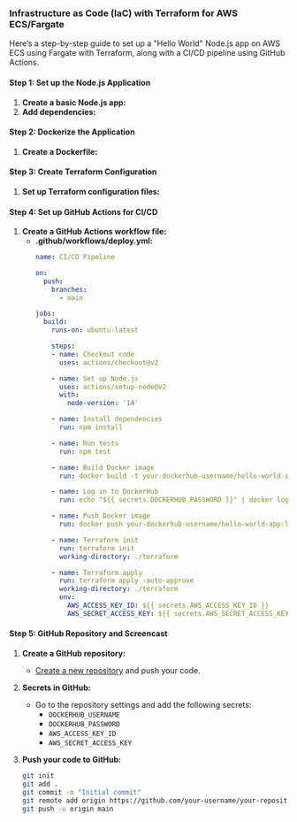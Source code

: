 ### Infrastructure as Code (IaC) with Terraform for AWS ECS/Fargate

Here’s a step-by-step guide to set up a "Hello World" Node.js app on AWS ECS using Fargate with Terraform, along with a CI/CD pipeline using GitHub Actions.

#### Step 1: Set up the Node.js Application
1. **Create a basic Node.js app:**
2. **Add dependencies:**

#### Step 2: Dockerize the Application
1. **Create a Dockerfile:**

#### Step 3: Create Terraform Configuration
1. **Set up Terraform configuration files:**

#### Step 4: Set up GitHub Actions for CI/CD

1. **Create a GitHub Actions workflow file:**
   - **.github/workflows/deploy.yml:**
     ```yaml
     name: CI/CD Pipeline

     on:
       push:
         branches:
           - main

     jobs:
       build:
         runs-on: ubuntu-latest

         steps:
         - name: Checkout code
           uses: actions/checkout@v2

         - name: Set up Node.js
           uses: actions/setup-node@v2
           with:
             node-version: '14'

         - name: Install dependencies
           run: npm install

         - name: Run tests
           run: npm test

         - name: Build Docker image
           run: docker build -t your-dockerhub-username/hello-world-app:latest .

         - name: Log in to DockerHub
           run: echo "${{ secrets.DOCKERHUB_PASSWORD }}" | docker login -u "${{ secrets.DOCKERHUB_USERNAME }}" --password-stdin

         - name: Push Docker image
           run: docker push your-dockerhub-username/hello-world-app:latest

         - name: Terraform init
           run: terraform init
           working-directory: ./terraform

         - name: Terraform apply
           run: terraform apply -auto-approve
           working-directory: ./terraform
           env:
             AWS_ACCESS_KEY_ID: ${{ secrets.AWS_ACCESS_KEY_ID }}
             AWS_SECRET_ACCESS_KEY: ${{ secrets.AWS_SECRET_ACCESS_KEY }}
     ```

#### Step 5: GitHub Repository and Screencast

1. **Create a GitHub repository:**
   - [Create a new repository](https://github.com/new) and push your code.

2. **Secrets in GitHub:**
   - Go to the repository settings and add the following secrets:
     - `DOCKERHUB_USERNAME`
     - `DOCKERHUB_PASSWORD`
     - `AWS_ACCESS_KEY_ID`
     - `AWS_SECRET_ACCESS_KEY`

3. **Push your code to GitHub:**
   ```bash
   git init
   git add .
   git commit -m "Initial commit"
   git remote add origin https://github.com/your-username/your-repository.git
   git push -u origin main
   ```

